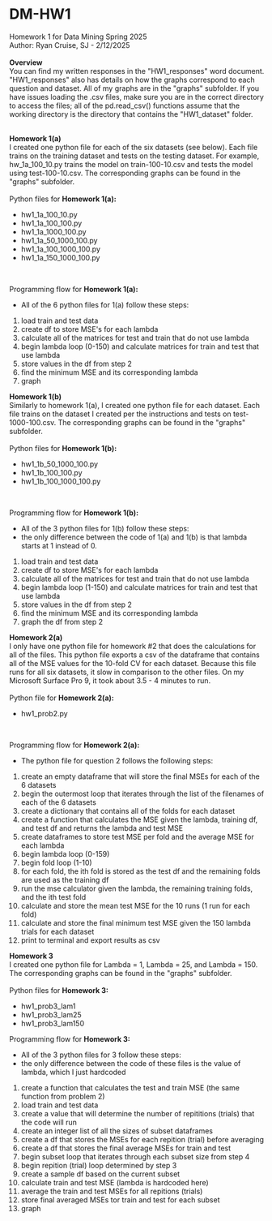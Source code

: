 # DM-HW1
Homework 1 for Data Mining Spring 2025\
Author: Ryan Cruise, SJ - 2/12/2025\
<br/>
**Overview**\
You can find my written responses in the "HW1_responses" word document. "HW1_responses" also has details on how the graphs correspond to each question and dataset. All of my graphs are in the "graphs" subfolder. If you have issues loading the
.csv files, make sure you are in the correct directory to access the files; all of the pd.read_csv() functions assume
that the working directory is the directory that contains the "HW1_dataset" folder.\
<br/>

**Homework 1(a)**\
I created one python file for each of the six datasets (see below). Each file trains on the training dataset and 
tests on the testing dataset. For example, hw_1a_100_10.py trains the model on train-100-10.csv and tests the model
using test-100-10.csv. The corresponding graphs can be found in the "graphs" subfolder.\
<br/>
Python files for **Homework 1(a):** 
- hw1_1a_100_10.py
- hw1_1a_100_100.py
- hw1_1a_1000_100.py
- hw1_1a_50_1000_100.py
- hw1_1a_100_1000_100.py
- hw1_1a_150_1000_100.py
<br/>

Programming flow for **Homework 1(a):**
- All of the 6 python files for 1(a) follow these steps:
1. load train and test data
2. create df to store MSE's for each lambda
3. calculate all of the matrices for test and train that do not use lambda
4. begin lambda loop (0-150) and calculate matrices for train and test that use lambda
5. store values in the df from step 2
6. find the minimum MSE and its corresponding lambda
7. graph

**Homework 1(b)**\
Similarly to homework 1(a), I created one python file for each dataset. Each file trains on the dataset I created per the
instructions and tests on test-1000-100.csv. The corresponding graphs can be found in the "graphs" subfolder.\
<br/>
Python files for **Homework 1(b):**
- hw1_1b_50_1000_100.py
- hw1_1b_100_100.py
- hw1_1b_100_1000_100.py
<br/>

Programming flow for **Homework 1(b):**
- All of the 3 python files for 1(b) follow these steps:
- the only difference between the code of 1(a) and 1(b) is that lambda starts at 1 instead of 0.
1. load train and test data
2. create df to store MSE's for each lambda
3. calculate all of the matrices for test and train that do not use lambda
4. begin lambda loop (1-150) and calculate matrices for train and test that use lambda
5. store values in the df from step 2
6. find the minimum MSE and its corresponding lambda
7. graph the df from step 2

**Homework 2(a)**\
I only have one python file for homework #2 that does the calculations for all of the files. This python file exports a csv
of the dataframe that contains all of the MSE values for the 10-fold CV for each dataset. Because this file runs for all six datasets, it slow in comparison to the other files. On my Microsoft Surface Pro 9, it took about 3.5 - 4 minutes to run.\
<br/>
Python file for **Homework 2(a):**
- hw1_prob2.py
<br/>

Programming flow for **Homework 2(a):**
- The python file for question 2 follows the following steps:
1. create an empty dataframe that will store the final MSEs for each of the 6 datasets
2. begin the outermost loop that iterates through the list of the filenames of each of the 6 datasets
3. create a dictionary that contains all of the folds for each dataset
4. create a function that calculates the MSE given the lambda, training df, and test df and returns the lambda and test MSE
5. create dataframes to store test MSE per fold and the average MSE for each lambda
6. begin lambda loop (0-159)
7. begin fold loop (1-10)
8. for each fold, the ith fold is stored as the test df and the remaining folds are used as the training df
9. run the mse calculator given the lambda, the remaining training folds, and the ith test fold
10. calculate and store the mean test MSE for the 10 runs (1 run for each fold)
11. calculate and store the final minimum test MSE given the 150 lambda trials for each dataset
12. print to terminal and export results as csv

**Homework 3**\
I created one python file for Lambda = 1, Lambda = 25, and Lambda = 150. The corresponding graphs can be found in the "graphs" subfolder.\
<br/>
Python files for **Homework 3:**
- hw1_prob3_lam1
- hw1_prob3_lam25
- hw1_prob3_lam150

Programming flow for **Homework 3:**
- All of the 3 python files for 3 follow these steps:
- the only difference between the code of these files is the value of lambda, which I just hardcoded
1. create a function that calculates the test and train MSE (the same function from problem 2)
2. load train and test data
3. create a value that will determine the number of repititions (trials) that the code will run
4. create an integer list of all the sizes of subset dataframes
5. create a df that stores the MSEs for each repition (trial) before averaging
6. create a df that stores the final average MSEs for train and test
7. begin subset loop that iterates through each subset size from step 4
8. begin repition (trial) loop determined by step 3
9. create a sample df based on the current subset
10. calculate train and test MSE (lambda is hardcoded here)
11. average the train and test MSEs for all repitions (trials)
12. store final averaged MSEs tor train and test for each subset
13. graph 


